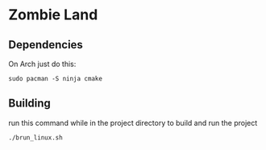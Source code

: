 # Zombie Land

## Dependencies
On Arch just do this:
``` 
sudo pacman -S ninja cmake
```

## Building
run this command while in the project directory to build and run the project
``` 
./brun_linux.sh
```
